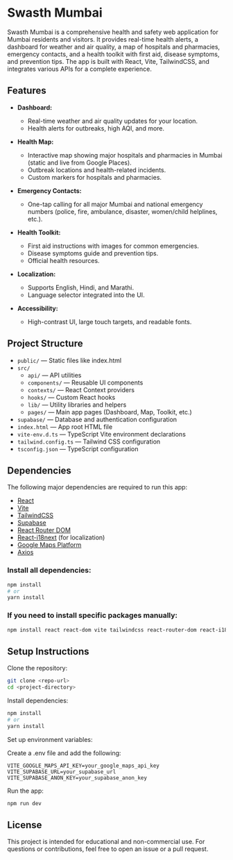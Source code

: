 # Swasth Mumbai

Swasth Mumbai is a comprehensive health and safety web application for Mumbai residents and visitors. It provides real-time health alerts, a dashboard for weather and air quality, a map of hospitals and pharmacies, emergency contacts, and a health toolkit with first aid, disease symptoms, and prevention tips. The app is built with React, Vite, TailwindCSS, and integrates various APIs for a complete experience.

## Features

- **Dashboard:**
  - Real-time weather and air quality updates for your location.
  - Health alerts for outbreaks, high AQI, and more.

- **Health Map:**
  - Interactive map showing major hospitals and pharmacies in Mumbai (static and live from Google Places).
  - Outbreak locations and health-related incidents.
  - Custom markers for hospitals and pharmacies.

- **Emergency Contacts:**
  - One-tap calling for all major Mumbai and national emergency numbers (police, fire, ambulance, disaster, women/child helplines, etc.).

- **Health Toolkit:**
  - First aid instructions with images for common emergencies.
  - Disease symptoms guide and prevention tips.
  - Official health resources.

- **Localization:**
  - Supports English, Hindi, and Marathi.
  - Language selector integrated into the UI.

- **Accessibility:**
  - High-contrast UI, large touch targets, and readable fonts.

## Project Structure

- `public/` — Static files like index.html
- `src/`
  - `api/` — API utilities
  - `components/` — Reusable UI components
  - `contexts/` — React Context providers
  - `hooks/` — Custom React hooks
  - `lib/` — Utility libraries and helpers
  - `pages/` — Main app pages (Dashboard, Map, Toolkit, etc.)
- `supabase/` — Database and authentication configuration
- `index.html` — App root HTML file
- `vite-env.d.ts` — TypeScript Vite environment declarations
- `tailwind.config.ts` — Tailwind CSS configuration
- `tsconfig.json` — TypeScript configuration

## Dependencies

The following major dependencies are required to run this app:

- [React](https://reactjs.org/)
- [Vite](https://vitejs.dev/)
- [TailwindCSS](https://tailwindcss.com/)
- [Supabase](https://supabase.com/)
- [React Router DOM](https://reactrouter.com/)
- [React-i18next](https://react.i18next.com/) (for localization)
- [Google Maps Platform](https://cloud.google.com/maps-platform/)
- [Axios](https://axios-http.com/)

### Install all dependencies:

```bash
npm install
# or
yarn install

```

### If you need to install specific packages manually:

```bash
npm install react react-dom vite tailwindcss react-router-dom react-i18next axios

```

## Setup Instructions

Clone the repository:

```bash
git clone <repo-url>
cd <project-directory>
```

Install dependencies:

```bash
npm install
# or
yarn install
```

Set up environment variables:

Create a .env file and add the following:

```env
VITE_GOOGLE_MAPS_API_KEY=your_google_maps_api_key
VITE_SUPABASE_URL=your_supabase_url
VITE_SUPABASE_ANON_KEY=your_supabase_anon_key
```

Run the app:

```bash
npm run dev
```


## License
This project is intended for educational and non-commercial use.
For questions or contributions, feel free to open an issue or a pull request.

